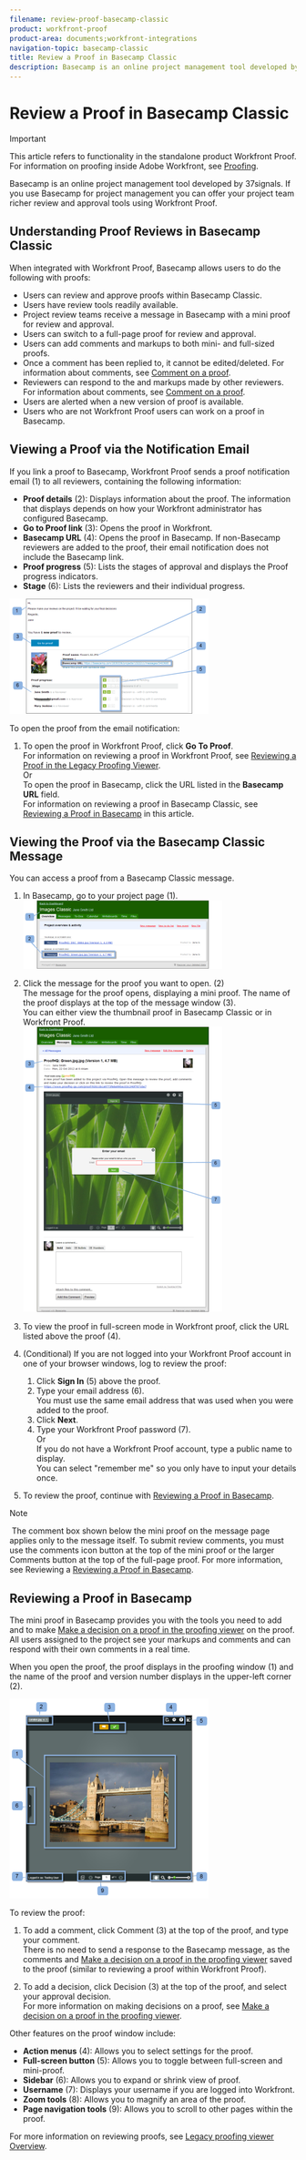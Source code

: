 ```yaml
---
filename: review-proof-basecamp-classic
product: workfront-proof
product-area: documents;workfront-integrations
navigation-topic: basecamp-classic
title: Review a Proof in Basecamp Classic
description: Basecamp is an online project management tool developed by 37signals. If you use Basecamp for project management you can offer your project team richer review and approval tools using Workfront Proof.
---
```


# Review a Proof in Basecamp Classic

>[!IMPORTANT]
>
>This article refers to functionality in the standalone product Workfront Proof. For information on proofing inside Adobe Workfront, see [Proofing](../../../review-and-approve-work/proofing/proofing.md).

Basecamp is an online project management tool developed by 37signals. If you use Basecamp for project management you can offer your project team richer review and approval tools using Workfront Proof.

## Understanding Proof Reviews in Basecamp Classic

When integrated with Workfront Proof, Basecamp allows users to do the following with proofs:

* Users can review and approve proofs within Basecamp Classic.
* Users have review tools readily available.
* Project review teams receive a message in Basecamp with a mini proof for review and approval.
* Users can switch to a full-page proof for review and approval.
* Users can add comments and markups to both mini- and full-sized proofs.  
* Once a comment has been replied to, it cannot be edited/deleted. For information about comments, see [Comment on a proof](../../../review-and-approve-work/proofing/reviewing-proofs-within-workfront/comment-on-a-proof/comment-on-proof.md).
* Reviewers can respond to the and markups made by other reviewers. For information about comments, see [Comment on a proof](../../../review-and-approve-work/proofing/reviewing-proofs-within-workfront/comment-on-a-proof/comment-on-proof.md).
* Users are alerted when a new version of proof is available.
* Users who are not Workfront Proof users can work on a proof in Basecamp.

## Viewing a Proof via the Notification Email

If you link a proof to Basecamp, Workfront Proof sends a proof notification email (1) to all reviewers, containing the following information:

* **Proof details** (2): Displays information about the proof. The information that displays depends on how your Workfront administrator has configured Basecamp.
* **Go to Proof link** (3): Opens the proof in Workfront.&nbsp;
* **Basecamp URL** (4): Opens the proof in Basecamp. If non-Basecamp reviewers are added to the proof, their email notification does not include the Basecamp link.
* **Proof progress** (5): Lists the stages of approval and displays the Proof progress indicators.
* **Stage** (6): Lists the reviewers and their individual progress.

![Basecamp_ProofHQ_email_notification1__1_.png](assets/basecamp-proofhq-email-notification1--1--350x202.png)

To open the proof from the email notification:

1. To open the proof in Workfront Proof, click **Go To Proof**.  
   For information on reviewing a proof in Workfront Proof, see [Reviewing a Proof in the Legacy Proofing Viewer](../../../review-and-approve-work/proofing/reviewing-proofs-within-workfront/review-proof-in-legacy-proofing-viewer.md).  
   Or  
   To open the proof in Basecamp, click the URL listed in the **Basecamp URL** field.  
   For information on reviewing a proof in Basecamp Classic, see [Reviewing a Proof in Basecamp](#reviewing-your-proof-in-basecamp) in this article.

## Viewing the Proof via the Basecamp Classic Message

You can access a proof from a Basecamp Classic message.&nbsp;

1. In Basecamp, go to your project page (1).  
   ![Basecamp_Classic_messages_1.png](assets/basecamp-classic-messages-1-350x120.png)

1. Click the message for the proof you want to open. (2)  
   The message for the proof opens, displaying a mini proof. The name of the proof displays at the top of the message window (3).  
   You can either view the thumbnail proof in Basecamp Classic or in Workfront Proof.  
   ![Basecamp_Classic_messages_2.png](assets/basecamp-classic-messages-2-350x501.png)

1. To view the proof in full-screen mode in Workfront proof, click the URL listed above the proof (4).
1. (Conditional) If you are not logged into your Workfront Proof account in one of your browser windows, log to review the proof:

   1. Click **Sign In**&nbsp;(5) above the proof.
   1. Type your email address (6).  
      You must use the same email address that was used when you were added to the proof.
   1. Click **Next**.
   1. Type your Workfront Proof password (7).  
      Or  
      If you do not have a Workfront Proof account, type a public name to display.   
      You can select "remember me" so you only have to input your details once.

1. To review the proof, continue with [Reviewing a Proof in Basecamp](#reviewing-your-proof-in-basecamp).

>[!NOTE]
>
>&nbsp;The comment box shown below the mini proof on the message page applies only to the message itself. To submit review comments, you must use the comments icon button at the top of the mini proof or the larger Comments button at the top of the full-page proof. For more information, see Reviewing a [Reviewing a Proof in Basecamp](#reviewing-your-proof-in-basecamp).

## Reviewing a Proof in Basecamp

The mini proof in Basecamp provides you with the tools you need to add and to make [Make a decision on a proof in the proofing viewer](../../../review-and-approve-work/proofing/reviewing-proofs-within-workfront/make-a-decision-on-a-proof/make-decisions-on-proof.md) on the proof. All users assigned to the project see your markups and comments and can respond with their own comments in a real time.

When you open the proof, the proof displays in the proofing window (1) and the name of the proof and version number displays in the upper-left corner (2).

![Basecamp_Classic_miniproof.png](assets/basecamp-classic-miniproof-350x350.png)

To review the proof:

1. To add a comment, click Comment&nbsp;(3) at the top of the proof, and type your comment.  
   There is no need to send a response to the Basecamp message, as the comments and [Make a decision on a proof in the proofing viewer](../../../review-and-approve-work/proofing/reviewing-proofs-within-workfront/make-a-decision-on-a-proof/make-decisions-on-proof.md) saved to the proof (similar to reviewing a proof within Workfront Proof).

1. To add a decision, click&nbsp;Decision&nbsp;(3)&nbsp;at the top of the proof, and select your approval decision.  
   For more information on making decisions on a proof, see [Make a decision on a proof in the proofing viewer](../../../review-and-approve-work/proofing/reviewing-proofs-within-workfront/make-a-decision-on-a-proof/make-decisions-on-proof.md#making-a-decision-on-a-proof).

Other features on the proof window include:

* **Action menus** (4): Allows you to select settings for the proof.
* **Full-screen button** (5): Allows you to toggle between full-screen and mini-proof.
* **Sidebar** (6): Allows you to expand or shrink view of proof.
* **Username** (7): Displays your username if you are logged into Workfront.
* **Zoom tools** (8): Allows you to magnify an area of the proof.
* **Page navigation tools** (9): Allows you to scroll to other pages within the proof.

For more information on reviewing proofs, see [Legacy proofing viewer Overview](../../../workfront-proof/wp-work-proofsfiles/review-proofs-lpv/legacy-proofing-viewer.md).
